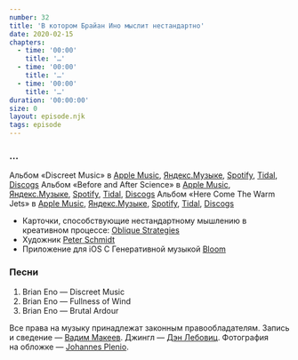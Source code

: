 ```yaml
---
number: 32
title: 'В котором Брайан Ино мыслит нестандартно'
date: 2020-02-15
chapters:
  - time: '00:00'
    title: '…'
  - time: '00:00'
    title: '…'
  - time: '00:00'
    title: '…'
duration: '00:00:00'
size: 0
layout: episode.njk
tags: episode
---
```


### …

Альбом «Discreet Music» в
  [Apple Music](https://music.apple.com/album/724643909),
  [Яндекс.Музыке](https://music.yandex.ru/album/36029),
  [Spotify](https://open.spotify.com/album/7b67MKOwyj7mIcEVnoJSOG),
  [Tidal](https://tidal.com/browse/album/164531),
  [Discogs](https://www.discogs.com/ru/Brian-Eno-Discreet-Music/master/6436)
Альбом «Before and After Science» в
  [Apple Music](https://music.apple.com/album/724418251),
  [Яндекс.Музыке](https://music.yandex.ru/album/34740),
  [Spotify](https://open.spotify.com/album/6lU1MDxi3TqhKnYNQm555u),
  [Tidal](https://tidal.com/browse/album/155112),
  [Discogs](https://www.discogs.com/ru/Brian-Eno-Before-And-After-Science/master/6718)
Альбом «Here Come The Warm Jets» в
  [Apple Music](https://music.apple.com/album/723783174),
  [Яндекс.Музыке](https://music.yandex.ru/album/44416),
  [Spotify](https://open.spotify.com/album/74jn28Kr29iyh8eZXSvnwi),
  [Tidal](https://tidal.com/browse/album/155123),
  [Discogs](https://www.discogs.com/ru/Eno-Here-Come-The-Warm-Jets/master/6152)
- Карточки, способствующие нестандартному мышлению в креативном процессе: [Oblique Strategies](http://www.rtqe.net/ObliqueStrategies/)
- Художник [Peter Schmidt](http://peterschmidtweb.com)
- Приложение для iOS С Генеративной музыкой [Bloom](https://apps.apple.com/app/bloom/id292792586)

### Песни

1. Brian Eno — Discreet Music
2. Brian Eno — Fullness of Wind
3. Brian Eno — Brutal Ardour

Все права на музыку принадлежат законным правообладателям. Запись и сведение — [Вадим Макеев](https://twitter.com/pepelsbey). Джингл — [Дэн Лебовиц](https://www.youtube.com/channel/UC38A5qHrlc_Zgua7vL4b96w). Фотография на обложке — [Johannes Plenio](https://unsplash.com/photos/2QUvkQTBh5s).
